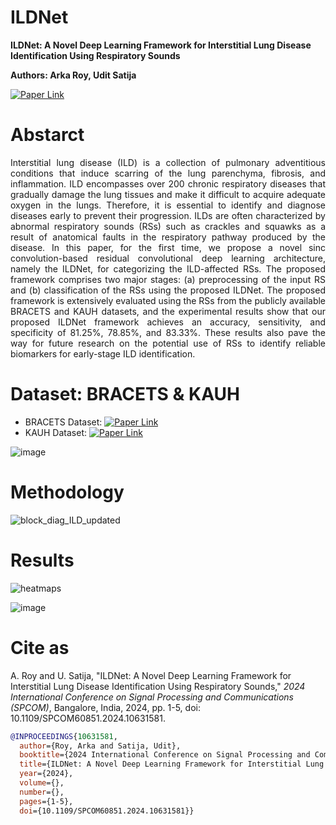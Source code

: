 # ILDNet
**ILDNet: A Novel Deep Learning Framework for Interstitial Lung Disease Identification Using Respiratory Sounds**

**Authors: Arka Roy, Udit Satija**

[![Paper Link](https://img.shields.io/badge/Paper%20Link-IEEE%20Xplore-blue)](https://ieeexplore.ieee.org/document/10631581)
# Abstarct
<p align="justify">
Interstitial lung disease (ILD) is a collection of pulmonary adventitious conditions that induce scarring of the lung parenchyma, fibrosis, and inflammation. ILD encompasses over 200 chronic respiratory diseases that gradually damage the lung tissues and make it difficult to acquire adequate oxygen in the lungs. Therefore, it is essential to identify and diagnose diseases early to prevent their progression. ILDs are often characterized by abnormal respiratory sounds (RSs) such as crackles and squawks as a result of anatomical faults in the respiratory pathway produced by the disease. In this paper, for the first time, we propose a novel sinc convolution-based residual convolutional deep learning architecture, namely the ILDNet, for categorizing the ILD-affected RSs. The proposed framework comprises two major stages: (a) preprocessing of the input RS and (b) classification of the RSs using the proposed ILDNet. The proposed framework is extensively evaluated using the RSs from the publicly available BRACETS and KAUH datasets, and the experimental results show that our proposed ILDNet framework achieves an accuracy, sensitivity, and specificity of 81.25%, 78.85%, and 83.33%. These results also pave the way for future research on the potential use of RSs to identify reliable biomarkers for early-stage ILD identification. </p>

# Dataset: BRACETS & KAUH

- BRACETS Dataset:  [![Paper Link](https://img.shields.io/badge/BRACETS%20Data-Mendeley%20Data-yellow)](https://data.mendeley.com/datasets/f43c7snks5/1)   
- KAUH Dataset: [![Paper Link](https://img.shields.io/badge/KAUH%20Data-Mendeley%20Data-yellow)](https://data.mendeley.com/datasets/jwyy9np4gv/3)

![image](https://github.com/user-attachments/assets/91e6c78c-ea29-4ea5-a286-759fe430a97c)


# Methodology
![block_diag_ILD_updated](https://github.com/user-attachments/assets/2fc7c2d7-736a-476d-a3ce-984b2eb5de25)

# Results
![heatmaps](https://github.com/user-attachments/assets/730061ce-1249-4688-8c43-fd80dfb87d4e)
        
![image](https://github.com/user-attachments/assets/d9fc477f-468b-442b-844d-7cd779be2fc3)

# Cite as

A. Roy and U. Satija, "ILDNet: A Novel Deep Learning Framework for Interstitial Lung Disease Identification Using Respiratory Sounds," *2024 International Conference on Signal Processing and Communications (SPCOM)*, Bangalore, India, 2024, pp. 1-5, doi: 10.1109/SPCOM60851.2024.10631581.

```bibtex
@INPROCEEDINGS{10631581,
  author={Roy, Arka and Satija, Udit},
  booktitle={2024 International Conference on Signal Processing and Communications (SPCOM)}, 
  title={ILDNet: A Novel Deep Learning Framework for Interstitial Lung Disease Identification Using Respiratory Sounds}, 
  year={2024},
  volume={},
  number={},
  pages={1-5},
  doi={10.1109/SPCOM60851.2024.10631581}}




